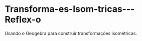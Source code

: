 # Transforma-es-Isom-tricas---Reflex-o
Usando o Geogebra para construir transformações isométricas.
